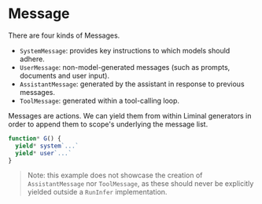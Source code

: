 # Message

There are four kinds of Messages.

- `SystemMessage`: provides key instructions to which models should adhere.
- `UserMessage`: non-model-generated messages (such as prompts, documents and
  user input).
- `AssistantMessage`: generated by the assistant in response to previous
  messages.
- `ToolMessage`: generated within a tool-calling loop.

Messages are actions. We can yield them from within Liminal generators in order
to append them to scope's underlying the message list.

```ts
function* G() {
  yield* system`...`
  yield* user`...`
}
```

> Note: this example does not showcase the creation of `AssistantMessage` nor
> `ToolMessage`, as these should never be explicitly yielded outside a
> `RunInfer` implementation.
